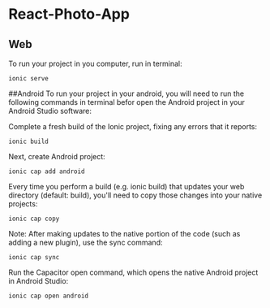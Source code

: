 # React-Photo-App

## Web
To run your project in you computer, run in terminal:

```
ionic serve
```

##Android
To run your project in your android, you will need to run the following commands in terminal befor open the Android project in your Android Studio software:

Complete a fresh build of the Ionic project, fixing any errors that it reports:

```
ionic build
```

Next, create Android project:

```
ionic cap add android
```

Every time you perform a build (e.g. ionic build) that updates your web directory (default: build), you'll need to copy those changes into your native projects:

```
ionic cap copy
```

Note: After making updates to the native portion of the code (such as adding a new plugin), use the sync command:

```
ionic cap sync
```

Run the Capacitor open command, which opens the native Android project in Android Studio:

```
ionic cap open android
```
